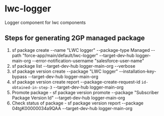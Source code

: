 # lwc-logger
Logger component for lwc components

## Steps for generating 2GP managed package

1. sf package create --name "LWC logger" --package-type Managed --path "force-app/main/default/lwc-logger" --target-dev-hub logger-main-org --error-notification-username "salesforce-user-name"
2. sf package list --target-dev-hub logger-main-org --verbose
3. sf package version create --package "LWC logger" --installation-key-bypass --target-dev-hub logger-main-org
4. sf package version create report --package-create-request-id `id-obtained-in-step-3` --target-dev-hub logger-main-org
5. Promote package - sf package version promote --package "Subscriber Package Version Id" --target-dev-hub logger-main-org
6. Check status of package - sf package version report --package 04tgK00000034a9QAA --target-dev-hub logger-main-org
